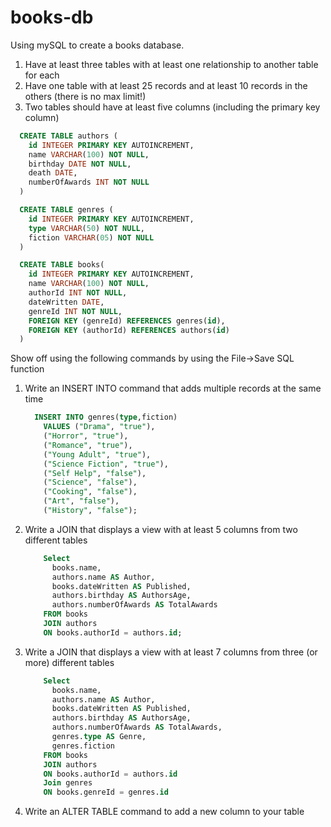 # books-db

Using mySQL to create a books database.

1. Have at least three tables with at least one relationship to another table for each
2. Have one table with at least 25 records and at least 10 records in the others (there is no max limit!)
3. Two tables should have at least five columns (including the primary key column)

``` sql
  CREATE TABLE authors (
    id INTEGER PRIMARY KEY AUTOINCREMENT,
    name VARCHAR(100) NOT NULL,
    birthday DATE NOT NULL,
    death DATE,
    numberOfAwards INT NOT NULL
  )
```

``` sql
  CREATE TABLE genres (
    id INTEGER PRIMARY KEY AUTOINCREMENT,
    type VARCHAR(50) NOT NULL,
    fiction VARCHAR(05) NOT NULL
  )
```

``` sql
  CREATE TABLE books(
    id INTEGER PRIMARY KEY AUTOINCREMENT,
    name VARCHAR(100) NOT NULL,
    authorId INT NOT NULL,
    dateWritten DATE,
    genreId INT NOT NULL,
    FOREIGN KEY (genreId) REFERENCES genres(id),
    FOREIGN KEY (authorId) REFERENCES authors(id)
  )
```

Show off using the following commands by using the File->Save SQL function

1. Write an INSERT INTO command that adds multiple records at the same time

    ```sql
      INSERT INTO genres(type,fiction)
        VALUES ("Drama", "true"),
        ("Horror", "true"),
        ("Romance", "true"),
        ("Young Adult", "true"),
        ("Science Fiction", "true"),
        ("Self Help", "false"),
        ("Science", "false"),
        ("Cooking", "false"),
        ("Art", "false"),
        ("History", "false");
    ```

2. Write a JOIN that displays a view with at least 5 columns from two different tables

    ```sql
        Select
          books.name,
          authors.name AS Author,
          books.dateWritten AS Published,
          authors.birthday AS AuthorsAge,
          authors.numberOfAwards AS TotalAwards
        FROM books
        JOIN authors
        ON books.authorId = authors.id;
    ```

3. Write a JOIN that displays a view with at least 7 columns from three (or more) different tables

    ```sql
        Select
          books.name,
          authors.name AS Author,
          books.dateWritten AS Published,
          authors.birthday AS AuthorsAge,
          authors.numberOfAwards AS TotalAwards,
          genres.type AS Genre,
          genres.fiction
        FROM books
        JOIN authors
        ON books.authorId = authors.id
        Join genres
        ON books.genreId = genres.id
    ```

4. Write an ALTER TABLE command to add a new column to your table

    ```sql

    ```
